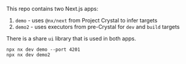 This repo contains two Next.js apps:

1. `demo` - uses `@nx/next` from Project Crystal to infer targets
2. `demo2` - uses executors from pre-Crystal for `dev` and `build` targets

There is a share `ui` library that is used in both apps.


```
npx nx dev demo --port 4201
npx nx dev demo2
```
